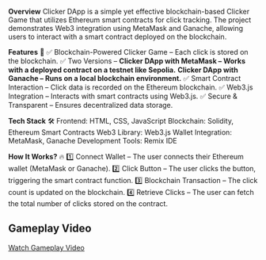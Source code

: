 **Overview**
Clicker DApp is a simple yet effective blockchain-based Clicker Game that utilizes Ethereum smart contracts for click tracking. 
The project demonstrates Web3 integration using MetaMask and Ganache, allowing users to interact with a smart contract deployed on the blockchain.

**Features** 🚀
✅ Blockchain-Powered Clicker Game – Each click is stored on the blockchain.
✅ Two Versions –
__Clicker DApp with MetaMask – Works with a deployed contract on a testnet like Sepolia.__
__Clicker DApp with Ganache – Runs on a local blockchain environment.__
✅ Smart Contract Interaction – Click data is recorded on the Ethereum blockchain.
✅ Web3.js Integration – Interacts with smart contracts using Web3.js.
✅ Secure & Transparent – Ensures decentralized data storage.

**Tech Stack** 🛠️
Frontend: HTML, CSS, JavaScript
Blockchain: Solidity, Ethereum Smart Contracts
Web3 Library: Web3.js
Wallet Integration: MetaMask, Ganache
Development Tools: Remix IDE

**How It Works?** 🔥
1️⃣ Connect Wallet – The user connects their Ethereum wallet (MetaMask or Ganache).
2️⃣ Click Button – The user clicks the button, triggering the smart contract function.
3️⃣ Blockchain Transaction – The click count is updated on the blockchain.
4️⃣ Retrieve Clicks – The user can fetch the total number of clicks stored on the contract.


## Gameplay Video
[Watch Gameplay Video](https://youtube.com/shorts/5sWTJrkivYg)


